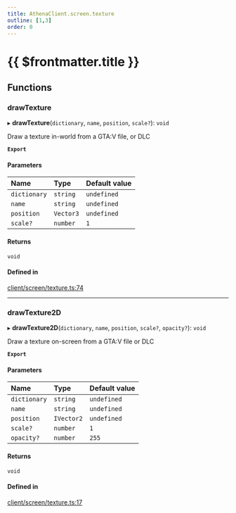 ```yaml
---
title: AthenaClient.screen.texture
outline: [1,3]
order: 0
---
```


# {{ $frontmatter.title }}


## Functions

### drawTexture

▸ **drawTexture**(`dictionary`, `name`, `position`, `scale?`): `void`

Draw a texture in-world from a GTA:V file, or DLC

**`Export`**

#### Parameters

| Name | Type | Default value |
| :------ | :------ | :------ |
| `dictionary` | `string` | `undefined` |
| `name` | `string` | `undefined` |
| `position` | `Vector3` | `undefined` |
| `scale?` | `number` | `1` |

#### Returns

`void`

#### Defined in

[client/screen/texture.ts:74](https://github.com/Stuyk/altv-athena/blob/627294b/src/core/client/screen/texture.ts#L74)

___

### drawTexture2D

▸ **drawTexture2D**(`dictionary`, `name`, `position`, `scale?`, `opacity?`): `void`

Draw a texture on-screen from a GTA:V file or DLC

**`Export`**

#### Parameters

| Name | Type | Default value |
| :------ | :------ | :------ |
| `dictionary` | `string` | `undefined` |
| `name` | `string` | `undefined` |
| `position` | `IVector2` | `undefined` |
| `scale?` | `number` | `1` |
| `opacity?` | `number` | `255` |

#### Returns

`void`

#### Defined in

[client/screen/texture.ts:17](https://github.com/Stuyk/altv-athena/blob/627294b/src/core/client/screen/texture.ts#L17)
